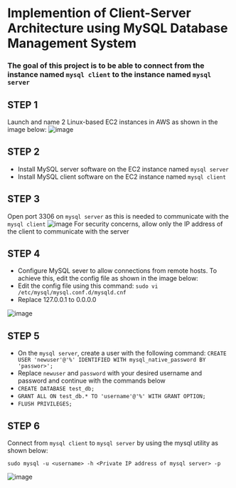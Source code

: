 # Implemention of Client-Server Architecture using MySQL Database Management System

### The goal of this project is to be able to connect from the instance named ``mysql client`` to the instance named ``mysql server`` 

## STEP 1
Launch and name 2 Linux-based EC2 instances in AWS as shown in the image below:
![image](https://user-images.githubusercontent.com/36407447/119158498-2cfe2280-ba4e-11eb-87c9-8475beddf45a.png)

## STEP 2
- Install MySQL server software on the EC2 instance named ``mysql server``
- Install MySQL client software on the EC2 instance named ``mysql client``

## STEP 3
Open port 3306 on ``mysql server`` as this is needed to communicate with the ``mysql client``
![image](https://user-images.githubusercontent.com/36407447/119161455-405ebd00-ba51-11eb-814e-0048eaa79a01.png)
For security concerns, allow only the IP address of the client to communicate with the server

## STEP 4
- Configure MySQL sever to allow connections from remote hosts. To achieve this, edit the config file as shown in the image below:
- Edit the config file using this command: ``sudo vi /etc/mysql/mysql.conf.d/mysqld.cnf``
- Replace 127.0.0.1 to 0.0.0.0

![image](https://user-images.githubusercontent.com/36407447/119163371-42298000-ba53-11eb-8566-1facf01fa4e3.png)

## STEP 5
- On the ``mysql server``, create a user with the following command: ``CREATE USER 'newuser'@'%' IDENTIFIED WITH mysql_native_password BY 'passwor>';``
- Replace ``newuser`` and ``password`` with your desired username and password and continue with the commands below
- ``CREATE DATABASE test_db;``
- ``GRANT ALL ON test_db.* TO 'username'@'%' WITH GRANT OPTION;``
- ``FLUSH PRIVILEGES;``

## STEP 6
Connect from ``mysql client`` to ``mysql server`` by using the mysql utility as shown below:

``sudo mysql -u <username> -h <Private IP address of mysql server> -p``

![image](https://user-images.githubusercontent.com/36407447/119164206-16f36080-ba54-11eb-9947-6b364b132262.png)
